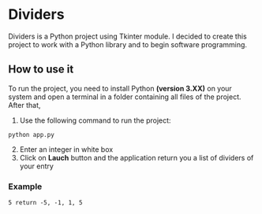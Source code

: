 # Dividers
Dividers is a Python project using Tkinter module.
I decided to create this project to work with a Python library
and to begin software programming.

<!--## Contents
- [Dividers](#dividers)
  - [Contents](#contents)
  - [How to use it](#how-to-use-it)
    - [Example](#example)-->

## How to use it
To run the project, you need to install Python **(version 3.XX)** on your system
and open a terminal in a folder containing all files of the project.
After that, 
1. Use the following command to run the project:
 ```
 python app.py
 ```
2. Enter an integer in white box
3. Click on **Lauch** button and the application return you a list of dividers
of your entry

### Example
```
5 return -5, -1, 1, 5
```

